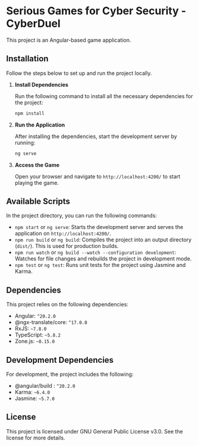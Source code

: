 # Serious Games for Cyber Security - CyberDuel

This project is an Angular-based game application.

## Installation

Follow the steps below to set up and run the project locally.

1.  **Install Dependencies**

    Run the following command to install all the necessary dependencies for the project:

    ```bash
    npm install
    ```

2.  **Run the Application**

    After installing the dependencies, start the development server by running:

    ```bash
    ng serve
    ```

3.  **Access the Game**

    Open your browser and navigate to `http://localhost:4200/` to start playing the game.

## Available Scripts

In the project directory, you can run the following commands:

* `npm start` or `ng serve`: Starts the development server and serves the application on `http://localhost:4200/`.
* `npm run build` or `ng build`: Compiles the project into an output directory (`dist/`). This is used for production builds.
* `npm run watch` or `ng build --watch --configuration development`: Watches for file changes and rebuilds the project in development mode.
* `npm test` or `ng test`: Runs unit tests for the project using Jasmine and Karma.

## Dependencies

This project relies on the following dependencies:

* Angular: `^20.2.0`
* @ngx-translate/core: `^17.0.0`
* RxJS: `~7.8.0`
* TypeScript: `~5.8.2`
* Zone.js: `~0.15.0`

## Development Dependencies

For development, the project includes the following:

* @angular/build : `^20.2.0`
* Karma: `~6.4.0`
* Jasmine: `~5.7.0`

## License

This project is licensed under GNU General Public License v3.0. See the license for more details.
